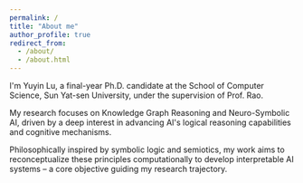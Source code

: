 ```yaml
---
permalink: /
title: "About me"
author_profile: true
redirect_from: 
  - /about/
  - /about.html
---
```


I'm Yuyin Lu, a final-year Ph.D. candidate at the School of Computer Science, Sun Yat-sen University, under the supervision of Prof. Rao.

My research focuses on Knowledge Graph Reasoning and Neuro-Symbolic AI, driven by a deep interest in advancing AI's logical reasoning capabilities and cognitive mechanisms.

Philosophically inspired by symbolic logic and semiotics, my work aims to reconceptualize these principles computationally to develop interpretable AI systems – a core objective guiding my research trajectory.
